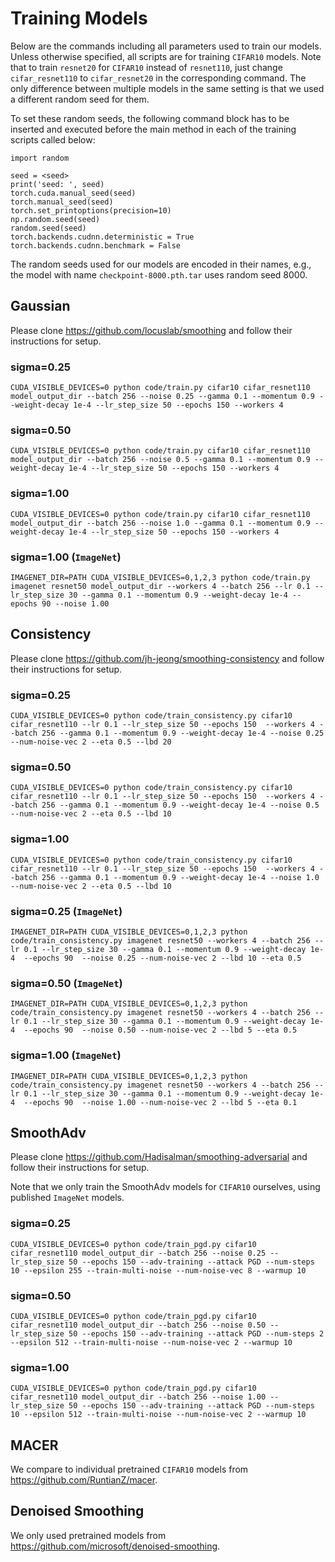# Training Models

Below are the commands including all parameters used to train our models. 
Unless otherwise specified, all scripts are for training `CIFAR10` models. 
Note that to train `resnet20` for `CIFAR10` instead of `resnet110`, just change `cifar_resnet110` to `cifar_resnet20` in the corresponding command. 
The only difference between multiple models in the same setting is that we used a different random seed for them.

To set these random seeds, the following command block has to be inserted and executed before the main method in each of the training scripts called below:
```
import random

seed = <seed>
print('seed: ', seed)
torch.cuda.manual_seed(seed)
torch.manual_seed(seed)
torch.set_printoptions(precision=10)
np.random.seed(seed)
random.seed(seed)
torch.backends.cudnn.deterministic = True
torch.backends.cudnn.benchmark = False
```
The random seeds used for our models are encoded in their names, e.g., the model with name `checkpoint-8000.pth.tar` uses random seed 8000.

## Gaussian

Please clone https://github.com/locuslab/smoothing and follow their instructions for setup.

### sigma=0.25

```
CUDA_VISIBLE_DEVICES=0 python code/train.py cifar10 cifar_resnet110 model_output_dir --batch 256 --noise 0.25 --gamma 0.1 --momentum 0.9 --weight-decay 1e-4 --lr_step_size 50 --epochs 150 --workers 4
```

### sigma=0.50

```
CUDA_VISIBLE_DEVICES=0 python code/train.py cifar10 cifar_resnet110 model_output_dir --batch 256 --noise 0.5 --gamma 0.1 --momentum 0.9 --weight-decay 1e-4 --lr_step_size 50 --epochs 150 --workers 4
```

### sigma=1.00

```
CUDA_VISIBLE_DEVICES=0 python code/train.py cifar10 cifar_resnet110 model_output_dir --batch 256 --noise 1.0 --gamma 0.1 --momentum 0.9 --weight-decay 1e-4 --lr_step_size 50 --epochs 150 --workers 4
```

### sigma=1.00 (`ImageNet`)

```
IMAGENET_DIR=PATH CUDA_VISIBLE_DEVICES=0,1,2,3 python code/train.py imagenet resnet50 model_output_dir --workers 4 --batch 256 --lr 0.1 --lr_step_size 30 --gamma 0.1 --momentum 0.9 --weight-decay 1e-4 --epochs 90 --noise 1.00
```

## Consistency

Please clone https://github.com/jh-jeong/smoothing-consistency and follow their instructions for setup.

### sigma=0.25

```
CUDA_VISIBLE_DEVICES=0 python code/train_consistency.py cifar10 cifar_resnet110 --lr 0.1 --lr_step_size 50 --epochs 150  --workers 4 --batch 256 --gamma 0.1 --momentum 0.9 --weight-decay 1e-4 --noise 0.25 --num-noise-vec 2 --eta 0.5 --lbd 20
```

### sigma=0.50

```
CUDA_VISIBLE_DEVICES=0 python code/train_consistency.py cifar10 cifar_resnet110 --lr 0.1 --lr_step_size 50 --epochs 150  --workers 4 --batch 256 --gamma 0.1 --momentum 0.9 --weight-decay 1e-4 --noise 0.5 --num-noise-vec 2 --eta 0.5 --lbd 10
```

### sigma=1.00

```
CUDA_VISIBLE_DEVICES=0 python code/train_consistency.py cifar10 cifar_resnet110 --lr 0.1 --lr_step_size 50 --epochs 150  --workers 4 --batch 256 --gamma 0.1 --momentum 0.9 --weight-decay 1e-4 --noise 1.0 --num-noise-vec 2 --eta 0.5 --lbd 10
```

### sigma=0.25 (`ImageNet`)

```
IMAGENET_DIR=PATH CUDA_VISIBLE_DEVICES=0,1,2,3 python code/train_consistency.py imagenet resnet50 --workers 4 --batch 256 --lr 0.1 --lr_step_size 30 --gamma 0.1 --momentum 0.9 --weight-decay 1e-4  --epochs 90  --noise 0.25 --num-noise-vec 2 --lbd 10 --eta 0.5
```

### sigma=0.50 (`ImageNet`)

```
IMAGENET_DIR=PATH CUDA_VISIBLE_DEVICES=0,1,2,3 python code/train_consistency.py imagenet resnet50 --workers 4 --batch 256 --lr 0.1 --lr_step_size 30 --gamma 0.1 --momentum 0.9 --weight-decay 1e-4  --epochs 90  --noise 0.50 --num-noise-vec 2 --lbd 5 --eta 0.5 
```

### sigma=1.00 (`ImageNet`)

```
IMAGENET_DIR=PATH CUDA_VISIBLE_DEVICES=0,1,2,3 python code/train_consistency.py imagenet resnet50 --workers 4 --batch 256 --lr 0.1 --lr_step_size 30 --gamma 0.1 --momentum 0.9 --weight-decay 1e-4  --epochs 90  --noise 1.00 --num-noise-vec 2 --lbd 5 --eta 0.1
```

## SmoothAdv

Please clone  https://github.com/Hadisalman/smoothing-adversarial and follow their instructions for setup.

Note that we only train the SmoothAdv models for `CIFAR10` ourselves, using published `ImageNet` models.

### sigma=0.25

```
CUDA_VISIBLE_DEVICES=0 python code/train_pgd.py cifar10 cifar_resnet110 model_output_dir --batch 256 --noise 0.25 --lr_step_size 50 --epochs 150 --adv-training --attack PGD --num-steps 10 --epsilon 255 --train-multi-noise --num-noise-vec 8 --warmup 10  
```

### sigma=0.50

```
CUDA_VISIBLE_DEVICES=0 python code/train_pgd.py cifar10 cifar_resnet110 model_output_dir --batch 256 --noise 0.50 --lr_step_size 50 --epochs 150 --adv-training --attack PGD --num-steps 2 --epsilon 512 --train-multi-noise --num-noise-vec 2 --warmup 10
```

### sigma=1.00

```
CUDA_VISIBLE_DEVICES=0 python code/train_pgd.py cifar10 cifar_resnet110 model_output_dir --batch 256 --noise 1.00 --lr_step_size 50 --epochs 150 --adv-training --attack PGD --num-steps 10 --epsilon 512 --train-multi-noise --num-noise-vec 2 --warmup 10 
```

## MACER

We compare to individual pretrained `CIFAR10` models from https://github.com/RuntianZ/macer.

## Denoised Smoothing

We only used pretrained models from https://github.com/microsoft/denoised-smoothing.


